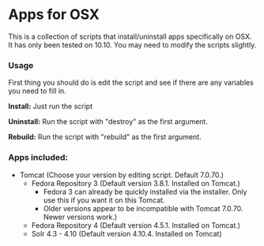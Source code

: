 # Apps for OSX 

This is a collection of scripts that install/uninstall apps specifically on OSX.
It has only been tested on 10.10. You may need to modify the scripts slightly.

### Usage

First thing you should do is edit the script and see if there are any variables you need to fill in.

**Install:** Just run the script

**Uninstall:** Run the script with "destroy" as the first argument.

**Rebuild:** Run the script with "rebuild" as the first argument.

### Apps included:

* Tomcat (Choose your version by editing script. Default 7.0.70.)
  * Fedora Repository 3 (Default version 3.8.1. Installed on Tomcat.)
    * Fedora 3 can already be quickly installed via the installer. Only use this if you want it on this Tomcat.
    * Older versions appear to be incompatible with Tomcat 7.0.70. Newer versions work.)
  * Fedora Repository 4 (Default version 4.5.1. Installed on Tomcat.)
  * Solr 4.3 - 4.10 (Default version 4.10.4. Installed on Tomcat)


